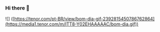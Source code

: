 ### Hi there 👋
![] ([https://tenor.com/pt-BR/view/bom-dia-gif-2392815450786762864](https://media1.tenor.com/m/ITT8-Y02EHAAAAAC/bom-dia.gif))
<!--
**DudaPorcionato/DudaPorcionato** is a ✨ _special_ ✨ repository because its `README.md` (this file) appears on your GitHub profile.

Here are some ideas to get you started:

- 🔭 I’m currently working on ...
- 🌱 I’m currently learning ...
- 👯 I’m looking to collaborate on ...
- 🤔 I’m looking for help with ...
- 💬 Ask me about ...
- 📫 How to reach me: ...
- 😄 Pronouns: ...
- ⚡ Fun fact: ...
-->
